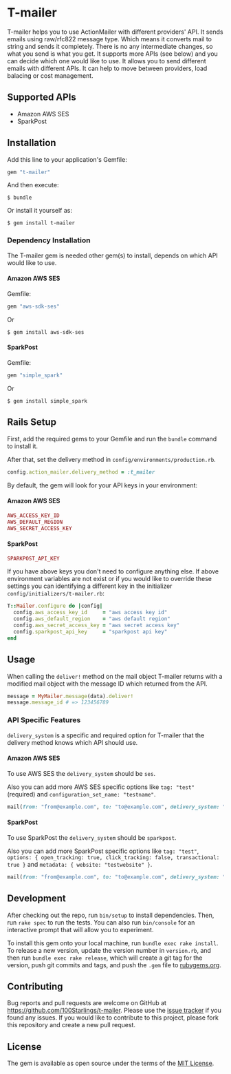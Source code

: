 # T-mailer

T-mailer helps you to use ActionMailer with different providers' API. It sends emails using raw/rfc822 message type. Which means it converts mail to string and sends it completely. There is no any intermediate changes, so what you send is what you get. It supports more APIs (see below) and you can decide which one would like to use. It allows you to send different emails with different APIs. It can help to move between providers, load balacing or cost management.

## Supported APIs

- Amazon AWS SES
- SparkPost

## Installation

Add this line to your application's Gemfile:

```ruby
gem "t-mailer"
```

And then execute:

    $ bundle

Or install it yourself as:

    $ gem install t-mailer

### Dependency Installation

The T-mailer gem is needed other gem(s) to install, depends on which API would like to use.

#### Amazon AWS SES

Gemfile:

```ruby
gem "aws-sdk-ses"
```

Or

    $ gem install aws-sdk-ses

#### SparkPost

Gemfile:

```ruby
gem "simple_spark"
```

Or

    $ gem install simple_spark

## Rails Setup

First, add the required gems to your Gemfile and run the `bundle` command to install it.

After that, set the delivery method in `config/environments/production.rb`.

```ruby
config.action_mailer.delivery_method = :t_mailer
```

By default, the gem will look for your API keys in your environment:

#### Amazon AWS SES

```ruby
AWS_ACCESS_KEY_ID
AWS_DEFAULT_REGION
AWS_SECRET_ACCESS_KEY
```

#### SparkPost

```ruby
SPARKPOST_API_KEY
```

If you have above keys you don't need to configure anything else. If above environment variables are not exist or if you would like to override these settings you can identifying a different key in the initializer `config/initializers/t-mailer.rb`:

```ruby
T::Mailer.configure do |config|
  config.aws_access_key_id     = "aws access key id"
  config.aws_default_region    = "aws default region"
  config.aws_secret_access_key = "aws secret access key"
  config.sparkpost_api_key     = "sparkpost api key"
end
```

## Usage

When calling the `deliver!` method on the mail object T-mailer returns with a modified mail object with the message ID which returned from the API.

```ruby
message = MyMailer.message(data).deliver!
message.message_id # => 123456789
```

### API Specific Features

`delivery_system` is a specific and required option for T-mailer that the delivery method knows which API should use.

#### Amazon AWS SES

To use AWS SES the `delivery_system` should be `ses`.

Also you can add more AWS SES specific options like `tag: "test"` (required) and `configuration_set_name: "testname"`.

```ruby
mail(from: "from@example.com", to: "to@example.com", delivery_system: "ses", tag: "test", configuration_set_name: "testname")
```

#### SparkPost

To use SparkPost the `delivery_system` should be `sparkpost`.

Also you can add more SparkPost specific options like `tag: "test"`, `options: { open_tracking: true, click_tracking: false, transactional: true }` and `metadata: { website: "testwebsite" }`.

```ruby
mail(from: "from@example.com", to: "to@example.com", delivery_system: "sparkpost", tag: "test", options: { open_tracking: true, click_tracking: false, transactional: true }, metadata: { website: "testwebsite" })
```

## Development

After checking out the repo, run `bin/setup` to install dependencies. Then, run `rake spec` to run the tests. You can also run `bin/console` for an interactive prompt that will allow you to experiment.

To install this gem onto your local machine, run `bundle exec rake install`. To release a new version, update the version number in `version.rb`, and then run `bundle exec rake release`, which will create a git tag for the version, push git commits and tags, and push the `.gem` file to [rubygems.org](https://rubygems.org).

## Contributing

Bug reports and pull requests are welcome on GitHub at https://github.com/100Starlings/t-mailer.
Please use the [issue tracker](https://github.com/100Starlings/t-mailer/issues) if you found any issues. If you would like to contribute to this project, please fork this repository and create a new pull request.

## License

The gem is available as open source under the terms of the [MIT License](https://opensource.org/licenses/MIT).
